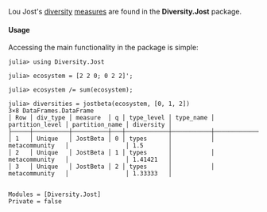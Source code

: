 Lou Jost's
[diversity](http://dx.doi.org/10.1111/j.2006.0030-1299.14714.x)
[measures](http://www.esajournals.org/doi/abs/10.1890/06-1736.1) are
found in the **Diversity.Jost** package.

#### Usage

Accessing the main functionality in the package is simple:

```jldoctest
julia> using Diversity.Jost

julia> ecosystem = [2 2 0; 0 2 2]';

julia> ecosystem /= sum(ecosystem);

julia> diversities = jostbeta(ecosystem, [0, 1, 2])
3×8 DataFrames.DataFrame
│ Row │ div_type │ measure  │ q │ type_level │ type_name │ partition_level │ partition_name │ diversity │
├─────┼──────────┼──────────┼───┼────────────┼───────────┼─────────────────┼────────────────┼───────────┤
│ 1   │ Unique   │ JostBeta │ 0 │ types      │           │ metacommunity   │                │ 1.5       │
│ 2   │ Unique   │ JostBeta │ 1 │ types      │           │ metacommunity   │                │ 1.41421   │
│ 3   │ Unique   │ JostBeta │ 2 │ types      │           │ metacommunity   │                │ 1.33333   │
```

```@contents
```

```@autodocs
Modules = [Diversity.Jost]
Private = false
```

```@index
```
